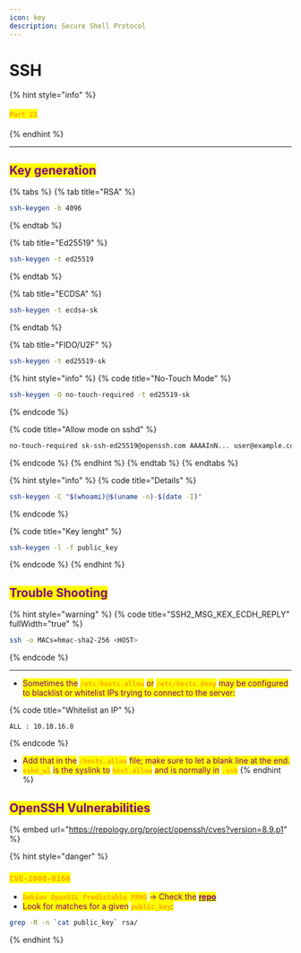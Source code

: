 ```yaml
---
icon: key
description: Secure Shell Protocol
---
```


# SSH

{% hint style="info" %}
#### <mark style="color:orange;">`Port 22`</mark>
{% endhint %}

***

## <mark style="color:purple;">Key generation</mark>

{% tabs %}
{% tab title="RSA" %}
```sh
ssh-keygen -b 4096
```
{% endtab %}

{% tab title="Ed25519" %}
```sh
ssh-keygen -t ed25519
```
{% endtab %}

{% tab title="ECDSA" %}
```sh
ssh-keygen -t ecdsa-sk
```
{% endtab %}

{% tab title="FIDO/U2F" %}
```sh
ssh-keygen -t ed25519-sk
```

{% hint style="info" %}
{% code title="No-Touch Mode" %}
```sh
ssh-keygen -O no-touch-required -t ed25519-sk
```
{% endcode %}

{% code title="Allow mode on sshd" %}
```sh
no-touch-required sk-ssh-ed25519@openssh.com AAAAInN... user@example.com
```
{% endcode %}
{% endhint %}
{% endtab %}
{% endtabs %}

{% hint style="info" %}
{% code title="Details" %}
```sh
ssh-keygen -C "$(whoami)@$(uname -n)-$(date -I)"
```
{% endcode %}

{% code title="Key lenght" %}
```sh
ssh-keygen -l -f public_key
```
{% endcode %}
{% endhint %}

## <mark style="color:purple;">Trouble Shooting</mark>

{% hint style="warning" %}
{% code title="SSH2_MSG_KEX_ECDH_REPLY" fullWidth="true" %}
```sh
ssh -o MACs=hmac-sha2-256 <HOST>
```
{% endcode %}

***

* <mark style="color:purple;">Sometimes the</mark> <mark style="color:orange;">**`/etc/hosts.allow`**</mark> <mark style="color:purple;">or</mark> <mark style="color:orange;">**`/etc/hosts.deny`**</mark> <mark style="color:purple;">may be configured to blacklist or whitelist IPs trying to connect to the server:</mark>

{% code title="Whitelist an IP" %}
```
ALL : 10.10.16.8

```
{% endcode %}

* <mark style="color:purple;">Add that in the</mark> <mark style="color:orange;">**`/hosts.allow`**</mark> <mark style="color:purple;">file; make sure to let a blank line at the end.</mark>
* <mark style="color:orange;">**`sshd_wl`**</mark> <mark style="color:purple;">is the syslink to</mark> <mark style="color:orange;">**`host.allow`**</mark> <mark style="color:purple;">and is normally in</mark> <mark style="color:orange;">**`.ssh`**</mark>
{% endhint %}

## <mark style="color:purple;">**OpenSSH Vulnerabilities**</mark>

{% embed url="https://repology.org/project/openssh/cves?version=8.9.p1" %}

{% hint style="danger" %}
### <mark style="color:orange;">`CVE-2008-0166`</mark>

* <mark style="color:orange;">**`Debian OpenSSL Predictable PRNG`**</mark> <mark style="color:purple;">-> Check the</mark> [<mark style="color:purple;">**repo**</mark>](https://github.com/g0tmi1k/debian-ssh/tree/master)
* <mark style="color:purple;">Look for matches for a given</mark> <mark style="color:orange;">**`public_key`**</mark><mark style="color:purple;">:</mark>

```sh
grep -R -n `cat public_key` rsa/
```
{% endhint %}
